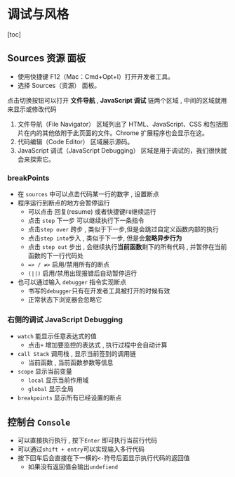 # 调试与风格

[toc]

## Sources 资源 面板

- 使用快捷键 F12（Mac：Cmd+Opt+I）打开开发者工具。
- 选择 Sources（资源） 面板。

点击切换按钮可以打开 **文件导航** , **JavaScript 调试** 链两个区域 , 中间的区域就用来显示或修改代码

1. 文件导航（File Navigator） 区域列出了 HTML、JavaScript、CSS 和包括图片在内的其他依附于此页面的文件。Chrome 扩展程序也会显示在这。
2. 代码编辑（Code Editor） 区域展示源码。
3. JavaScript 调试（JavaScript Debugging） 区域是用于调试的，我们很快就会来探索它。

### breakPoints

- 在 `sources` 中可以点击代码某一行的数字 , 设置断点
- 程序运行到断点的地方会暂停运行
  - 可以点击 回复(resume) 或者快捷键`F8`继续运行
  - 点击 `step` 下一步 可以继续执行下一条指令
  - 点击`step over` 跨步 , 类似于下一步,但是会跳过自定义函数内部的执行
  - 点击`step into`步入 , 类似于下一步, 但是会**忽略异步行为**
  - 点击 `step out` 步出 , 会继续执行**当前函数**剩下的所有代码 , 并暂停在当前函数的下一行代码处
  - `=> / ≠>` 启用/禁用所有的断点
  - `(||)` 启用/禁用出现报错后自动暂停运行
- 也可以通过输入 `debugger` 指令实现断点
  - 书写的`debugger`只有在开发者工具被打开的时候有效
  - 正常状态下浏览器会忽略它

### 右侧的调试 JavaScript Debugging

- `watch` 能显示任意表达式的值
  - 点击`+` 增加要监控的表达式 , 执行过程中会自动计算
- `call Stack` 调用栈 , 显示当前签到的调用链
  - 当前函数 , 当前函数参数等信息
- `scope`  显示当前变量
  - `local` 显示当前作用域
  - `global` 显示全局
- `breakpoints` 显示所有已经设置的断点

## 控制台 `Console`

- 可以直接执行执行 , 按下`Enter` 即可执行当前行代码
- 可以通过`shift + entry`可以实现输入多行代码
- 按下回车后会直接在下一横的`<·`符号后面显示执行代码的返回值
  - 如果没有返回值会输出`undefiend`
